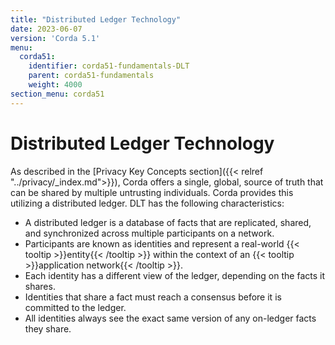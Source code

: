 ```yaml
---
title: "Distributed Ledger Technology"
date: 2023-06-07
version: 'Corda 5.1'
menu:
  corda51:
    identifier: corda51-fundamentals-DLT
    parent: corda51-fundamentals
    weight: 4000
section_menu: corda51
---
```


# Distributed Ledger Technology

As described in the [Privacy Key Concepts section]({{< relref "../privacy/_index.md">}}), Corda offers a single, global, source of truth that can be shared by multiple untrusting individuals. 
Corda provides this utilizing a distributed ledger.
DLT has the following characteristics:
* A distributed ledger is a database of facts that are replicated, shared, and synchronized across multiple participants on a network.
* Participants are known as identities and represent a real-world {{< tooltip >}}entity{{< /tooltip >}} within the context of an {{< tooltip >}}application network{{< /tooltip >}}.
* Each identity has a different view of the ledger, depending on the facts it shares.
* Identities that share a fact must reach a consensus before it is committed to the ledger.
* All identities always see the exact same version of any on-ledger facts they share.
